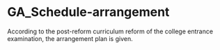 # GA_Schedule-arrangement
According to the post-reform curriculum reform of the college entrance examination, the arrangement plan is given.
